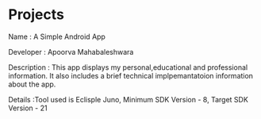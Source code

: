 # Projects
Name : A Simple Android App

Developer : Apoorva Mahabaleshwara

Description : This app displays my personal,educational and professional information. It also includes a brief technical implpemantatoion information about the app.

Details :Tool used is Eclisple Juno, Minimum SDK Version - 8, Target SDK Version - 21
